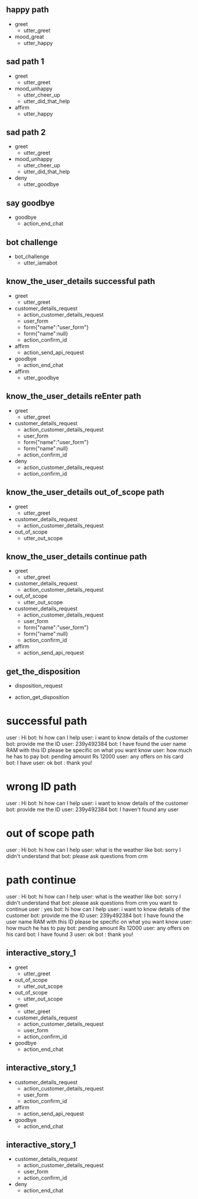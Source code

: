 ## happy path
* greet
  - utter_greet
* mood_great
  - utter_happy

## sad path 1
* greet
  - utter_greet
* mood_unhappy
  - utter_cheer_up
  - utter_did_that_help
* affirm
  - utter_happy

## sad path 2
* greet
  - utter_greet
* mood_unhappy
  - utter_cheer_up
  - utter_did_that_help
* deny
  - utter_goodbye

## say goodbye
* goodbye
  - action_end_chat

## bot challenge
* bot_challenge
  - utter_iamabot

## know_the_user_details successful path
* greet 
  - utter_greet
* customer_details_request
  - action_customer_details_request
  - user_form
  - form{"name":"user_form"}
  - form{"name":null}
  - action_confirm_id
* affirm
  - action_send_api_request
* goodbye
  - action_end_chat
* affirm
  - utter_goodbye


## know_the_user_details reEnter path
* greet 
  - utter_greet
* customer_details_request
  - action_customer_details_request
  - user_form
  - form{"name":"user_form"}
  - form{"name":null}
  - action_confirm_id
* deny
  - action_customer_details_request
  - action_confirm_id

## know_the_user_details out_of_scope path
* greet 
  - utter_greet
* customer_details_request
  - action_customer_details_request
* out_of_scope
  - utter_out_scope

## know_the_user_details continue path
* greet 
  - utter_greet
* customer_details_request
  - action_customer_details_request
* out_of_scope
  - utter_out_scope
* customer_details_request
  - action_customer_details_request
  - user_form
  - form{"name":"user_form"}
  - form{"name":null}
  - action_confirm_id
* affirm
  - action_send_api_request

<!-- ## know_the_customer_details_with ID
* customer_details_request_with_id
  - action_customer_details_with_id -->

## get_the_disposition
* disposition_request
- action_get_disposition

# successful path
user : Hi
bot: hi how can I help
user: i want to know details of the customer 
bot: provide me the ID
user: 239y492384
bot: I have found the user name RAM with this ID please be specific on what you want know
user: how much he has to pay 
bot: pending amount Rs 12000
user: any offers on his card
bot: I have
user: ok
bot : thank you!

# wrong ID path
user : Hi
bot: hi how can I help
user: i want to know details of the customer 
bot: provide me the ID
user: 239y492384
bot: I haven't found any user

# out of scope path
user : Hi
bot: hi how can I help
user: what is the weather like 
bot: sorry I didn't understand that
bot: please ask questions from crm

# path continue
user : Hi
bot: hi how can I help
user: what is the weather like
bot: sorry I didn't understand that
bot: please ask questions from crm you want to continue 
user : yes 
bot: hi how can I help
user: i want to know details of the customer 
bot: provide me the ID
user: 239y492384
bot: I have found the user name RAM with this ID please be specific on what you want know
user: how much he has to pay 
bot: pending amount Rs 12000
user: any offers on his card
bot: I have found 3
user: ok
bot : thank you!


## interactive_story_1
* greet
    - utter_greet
* out_of_scope
    - utter_out_scope
* out_of_scope
    - utter_out_scope
* greet
    - utter_greet
* customer_details_request
    - action_customer_details_request
    - user_form
    - action_confirm_id
* goodbye
    - action_end_chat

## interactive_story_1
* customer_details_request
    - action_customer_details_request
    - user_form
    - action_confirm_id
* affirm
    - action_send_api_request
* goodbye
    - action_end_chat

## interactive_story_1
* customer_details_request
    - action_customer_details_request
    - user_form
    - action_confirm_id
* deny
    - action_end_chat

